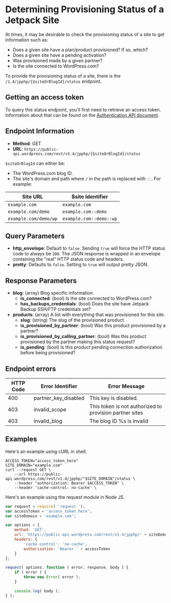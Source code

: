 # Determining Provisioning Status of a Jetpack Site

At times, it may be desirable to check the provisioning status of a site to get information such as:

- Does a given site have a plan/product provisioned? If so, which?
- Does a given site have a pending activation?
- Was provisioned made by a given partner?
- Is the site connected to WordPress.com?

To provide the provisioning status of a site, there is the `/1.4/jpphp/{$siteOrBlogId}/status` endpoint.

## Getting an access token

To query this status endpoint, you'll first need to retrieve an access token. Information about that can be found on the [Authentication API document](../jetpack-start-endpoints/authentication.md#getting-a-jetpack-partner-access-token ).

## Endpoint Information

- __Method__: GET
- __URL__:    `https://public-api.wordpress.com/rest/v1.4/jpphp/{$siteOrBlogId}/status`

`$siteOrBlogId` can either be:
 
 - The WordPress.com blog ID.
 - The site's domain and path where `/` in the path is replaced with `::`. For example:

| Site URL              | $site Identifier        |
| --------------------- | -------------------     |
| `example.com`         | `example.com`           |
| `example.com/demo`    | `example.com::demo`     |
| `example.com/demo/wp` | `example.com::demo::wp` |

## Query Parameters

- __http_envelope__: Default to `false`. Sending `true` will force the HTTP status code to always be `200`. The JSON response is wrapped in an envelope containing the "real" HTTP status code and headers.
- __pretty__:        Defaults to `false`. Setting to `true` will output pretty JSON.

## Response Parameters

- __blog__:                                (array) Blog specific information.
  - __is_connected__:                      (bool) Is the site connected to WordPress.com?
  - __has_backups_credentials__:           (bool) Does the site have Jetpack Backup SSH/FTP credentials set?
- __products__:                            (array) A list with everything that was provisioned for this site.
  - __slug__:                              (string) The slug of the provisioned product.
  - __is_provisioned_by_partner__:         (bool) Was this product provisioned by a partner?
  - __is_provisioned_by_calling_partner__: (bool) Was this product provisioned by the partner making this status request?
  - __is_pending__:                        (bool) Is this product pending connection authorization before being provisioned?
  
## Endpoint errors

| HTTP Code | Error Identifier      | Error Message                                                             |
| --------- | --------------------- | ------------------------------------------------------------------------- |
| 400       | partner_key_disabled  | This key is disabled.                                                     |
| 403       | invalid_scope         | This token is not authorized to provision partner sites                   |
| 403       | invalid_blog          | The blog ID %s is invalid                                                 |

## Examples

Here's an example using cURL in shell.

```shell
ACCESS_TOKEN="access_token_here"
SITE_DOMAIN="example.com"
curl --request GET \
    --url https://public-api.wordpress.com/rest/v1.4/jpphp/"$SITE_DOMAIN"/status \
    --header "authorization: Bearer $ACCESS_TOKEN" \
    --header 'cache-control: no-cache' \
```

Here's an example using the request module in Node JS.

```javascript
var request = require( 'request ');
var accessToken = 'access_token_here';
var siteDomain = 'example.com';

var options = {
    method: 'GET',
    url: 'https://public-api.wordpress.com/rest/v1.4/jpphp/' + siteDomain + '/status',
    headers: {
        'cache-control': 'no-cache',
        authorization: 'Bearer ' + accessToken
    }
};

request( options, function ( error, response, body ) {
    if ( error ) {
        throw new Error( error );
    }

    console.log( body );
} );
```
